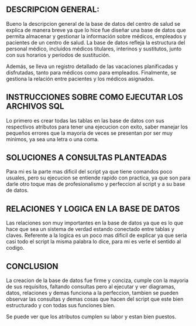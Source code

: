 ## DESCRIPCION GENERAL:

Bueno la descripcion general de la base de datos del centro de salud se explica de manera breve ya que lo hice fue diseñar una base de datos que permita almacenar y gestionar la información sobre médicos, empleados y pacientes de un centro de salud. 
La base de datos refleja la estructura del personal médico, incluidos médicos titulares, interinos y sustitutos, junto con sus horarios y períodos de sustitución.

Además, se lleva un registro detallado de las vacaciones planificadas y disfrutadas, tanto para médicos como para empleados. Finalmente, se gestiona la relación entre pacientes y los médicos asignados.

## INSTRUCCIONES SOBRE COMO EJECUTAR LOS ARCHIVOS SQL

Lo primero es crear todas las tablas en las base de datos con sus respectivos atributos para tener una ejecucion con exito, saber manejar los pequeños errores que la mayoria de veces se presentan por ser muy minimos, ya sea una letra o una coma.

## SOLUCIONES A CONSULTAS PLANTEADAS    

Para mi es la parte mas dificil del script ya que tiene comandos poco usuales, pero su ejecucion se entiende rapido con practica, ya que son para darle otro toque mas de profesionalismo y perfeccion al script y a su base de datos.

## RELACIONES Y LOGICA EN LA BASE DE DATOS 

Las relaciones son muy importantes en la base de datos ya que es lo que hace que sea un sistema de verdad estando conectado entre tablas y claves. Referente a la logica es un poco mas dificil de explicar ya que seria casi todo el script la misma palabra lo dice, para mi es verle el sentido al codigo.

## CONCLUSION 

La creacion de la base de datos fue firme y conciza, cumple con la mayoria de sus requisitos, faltando consultas pero al ejecutar y ver diagramas, datos, relaciones y demas funciona a la perfeccion, tambien se pueden observar las consultas y demas cosas que hacen del script que este bien estructurado y con todas sus funciones bien. 

Se puede ver que los atributos cumplen su labor y estan bien puestos. 
